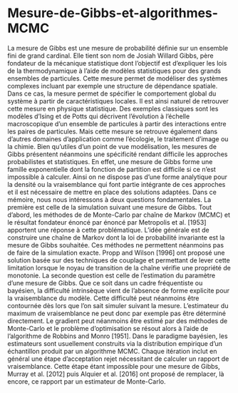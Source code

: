 # Mesure-de-Gibbs-et-algorithmes-MCMC
La mesure de Gibbs est une mesure de probabilité définie sur un ensemble fini de grand cardinal. Elle tient son
nom de Josiah Willard Gibbs, père fondateur de la mécanique statistique dont l’objectif est d’expliquer les lois
de la thermodynamique à l’aide de modèles statistiques pour des grands ensembles de particules. Cette mesure
permet de modéliser des systèmes complexes incluant par exemple une structure de dépendance spatiale. Dans ce
cas, la mesure permet de spécifier le comportement global du système à partir de caractéristiques locales. Il est
ainsi naturel de retrouver cette mesure en physique statistique. Des exemples classiques sont les modèles d’Ising et
de Potts qui décrivent l’évolution à l’échelle macroscopique d’un ensemble de particules à partir des interactions
entre les paires de particules. Mais cette mesure se retrouve également dans d’autres domaines d’application
comme l’écologie, le traitement d’image ou la chimie.
Bien qu’utiles d’un point de vue modélisation, les mesures de Gibbs présentent néanmoins une spécificité rendant
difficile les approches probabilistes et statistiques. En effet, une mesure de Gibbs forme une famille exponentielle
dont la fonction de partition est difficile si ce n’est impossible à calculer. Ainsi on ne dispose pas d’une forme
analytique pour la densité ou la vraisemblance qui font partie intégrante de ces approches et il est nécessaire de
mettre en place des solutions adaptées.
Dans ce mémoire, nous nous intéressons à deux questions fondamentales. La première est celle de la simulation
suivant une mesure de Gibbs. Tout d’abord, les méthodes de de Monte-Carlo par chaîne de Markov (MCMC) et
le résultat fondateur énoncé par énoncé par Metropolis et al. [1953] apportent une réponse à cette problématique.
L’idée générale est de construire une chaîne de Markov dont la loi de probabilité invariante est la mesure de
Gibbs souhaitée. Ces méthodes ne permettent néanmoins pas de faire de la simulation exacte. Propp and Wilson
[1996] ont proposé une solution basée sur des techniques de couplage et permettant de lever cette limitation
lorsque le noyau de transition de la chaîne vérifie une propriété de monotonie. La seconde question est celle de
l’estimation du paramètre d’une mesure de Gibbs. Que ce soit dans un cadre fréquentiste ou bayésien, la difficulté
intrinsèque vient de l’absence de forme explicite pour la vraisemblance du modèle. Cette difficulté peut néanmoins
être contournée dès lors que l’on sait simuler suivant la mesure. L’estimateur du maximum de vraisemblance ne
peut donc par exemple pas être déterminé directement. Le gradient peut néanmoins être estimé par des méthodes
de Monte-Carlo et le problème d’optimisation se résout alors à l’aide de l’algorithme de Robbins and Monro
[1951]. Dans le paradigme bayésien, les estimateurs sont usuellement construits via la distribution empirique d’un
échantillon produit par un algorithme MCMC. Chaque itération inclut en général une étape d’acceptation rejet
nécessitant de calculer un rapport de vraisemblance. Cette étape étant impossible pour une mesure de Gibbs,
Murray et al. [2012] puis Alquier et al. [2016] ont proposé de remplacer, là encore, ce rapport par un estimateur
de Monte-Carlo.


